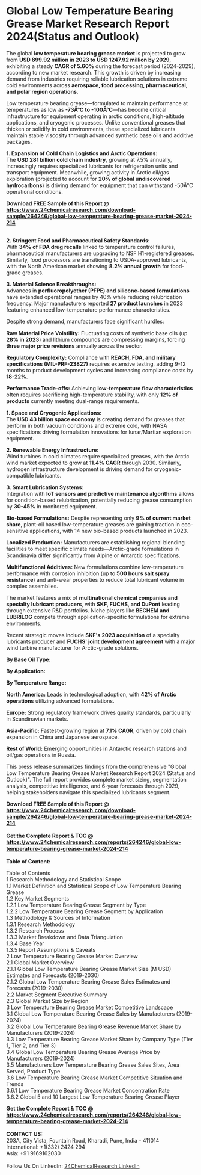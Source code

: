 <h1>Global Low Temperature Bearing Grease Market Research Report 2024(Status and Outlook)</h1><p>The global <strong>low temperature bearing grease market</strong> is projected to grow from <strong>USD 899.92 million in 2023 to USD 1247.92 million by 2029</strong>, exhibiting a steady <strong>CAGR of 5.60%</strong> during the forecast period (2024-2029), according to new market research. This growth is driven by increasing demand from industries requiring reliable lubrication solutions in extreme cold environments across <strong>aerospace, food processing, pharmaceutical, and polar region operations</strong>.</p><p>Low temperature bearing grease—formulated to maintain performance at temperatures as low as <strong>-73Â°C to -100Â°C</strong>—has become critical infrastructure for equipment operating in arctic conditions, high-altitude applications, and cryogenic processes. Unlike conventional greases that thicken or solidify in cold environments, these specialized lubricants maintain stable viscosity through advanced synthetic base oils and additive packages.</p><p><strong>1. Expansion of Cold Chain Logistics and Arctic Operations:</strong><br>
The <strong>USD 281 billion cold chain industry</strong>, growing at 7.5% annually, increasingly requires specialized lubricants for refrigeration units and transport equipment. Meanwhile, growing activity in Arctic oil/gas exploration (projected to account for <strong>20% of global undiscovered hydrocarbons</strong>) is driving demand for equipment that can withstand -50Â°C operational conditions.</p><div><b>Download FREE Sample of this Report @ 
            <a href="https://www.24chemicalresearch.com/download-sample/264246/global-low-temperature-bearing-grease-market-2024-214">
            https://www.24chemicalresearch.com/download-sample/264246/global-low-temperature-bearing-grease-market-2024-214</a></b></div><br><p><strong>2. Stringent Food and Pharmaceutical Safety Standards:</strong><br>
With <strong>34% of FDA drug recalls</strong> linked to temperature control failures, pharmaceutical manufacturers are upgrading to NSF H1-registered greases. Similarly, food processors are transitioning to USDA-approved lubricants, with the North American market showing <strong>8.2% annual growth</strong> for food-grade greases.</p><p><strong>3. Material Science Breakthroughs:</strong><br>
Advances in <strong>perfluoropolyether (PFPE) and silicone-based formulations</strong> have extended operational ranges by 40% while reducing relubrication frequency. Major manufacturers reported <strong>27 product launches</strong> in 2023 featuring enhanced low-temperature performance characteristics.</p><p>Despite strong demand, manufacturers face significant hurdles:</p><p><strong>Raw Material Price Volatility:</strong> Fluctuating costs of synthetic base oils (up <strong>28% in 2023</strong>) and lithium compounds are compressing margins, forcing <strong>three major price revisions</strong> annually across the sector.</p><p><strong>Regulatory Complexity:</strong> Compliance with <strong>REACH, FDA, and military specifications (MIL-PRF-23827)</strong> requires extensive testing, adding 9-12 months to product development cycles and increasing compliance costs by <strong>18-22%</strong>.</p><p><strong>Performance Trade-offs:</strong> Achieving <strong>low-temperature flow characteristics</strong> often requires sacrificing high-temperature stability, with only <strong>12% of products</strong> currently meeting dual-range requirements.</p><p><strong>1. Space and Cryogenic Applications:</strong><br>
The <strong>USD 43 billion space economy</strong> is creating demand for greases that perform in both vacuum conditions and extreme cold, with NASA specifications driving formulation innovations for lunar/Martian exploration equipment.</p><p><strong>2. Renewable Energy Infrastructure:</strong><br>
Wind turbines in cold climates require specialized greases, with the Arctic wind market expected to grow at <strong>11.4% CAGR</strong> through 2030. Similarly, hydrogen infrastructure development is driving demand for cryogenic-compatible lubricants.</p><p><strong>3. Smart Lubrication Systems:</strong><br>
Integration with <strong>IoT sensors and predictive maintenance algorithms</strong> allows for condition-based relubrication, potentially reducing grease consumption by <strong>30-45%</strong> in monitored equipment.</p><p><strong>Bio-based Formulations:</strong> Despite representing only <strong>9% of current market share</strong>, plant-oil based low-temperature greases are gaining traction in eco-sensitive applications, with 14 new bio-based products launched in 2023.</p><p><strong>Localized Production:</strong> Manufacturers are establishing regional blending facilities to meet specific climate needs—Arctic-grade formulations in Scandinavia differ significantly from Alpine or Antarctic specifications.</p><p><strong>Multifunctional Additives:</strong> New formulations combine low-temperature performance with corrosion inhibition (up to <strong>500 hours salt spray resistance</strong>) and anti-wear properties to reduce total lubricant volume in complex assemblies.</p><p>The market features a mix of <strong>multinational chemical companies and specialty lubricant producers</strong>, with <strong>SKF, FUCHS, and DuPont</strong> leading through extensive R&amp;D portfolios. Niche players like <strong>BECHEM and LUBRILOG</strong> compete through application-specific formulations for extreme environments.</p><p>Recent strategic moves include <strong>SKF's 2023 acquisition</strong> of a specialty lubricants producer and <strong>FUCHS' joint development agreement</strong> with a major wind turbine manufacturer for Arctic-grade solutions.</p><p><strong>By Base Oil Type:</strong></p><p><strong>By Application:</strong></p><p><strong>By Temperature Range:</strong></p><p><strong>North America:</strong> Leads in technological adoption, with <strong>42% of Arctic operations</strong> utilizing advanced formulations.</p><p><strong>Europe:</strong> Strong regulatory framework drives quality standards, particularly in Scandinavian markets.</p><p><strong>Asia-Pacific:</strong> Fastest-growing region at <strong>7.1% CAGR</strong>, driven by cold chain expansion in China and Japanese aerospace.</p><p><strong>Rest of World:</strong> Emerging opportunities in Antarctic research stations and oil/gas operations in Russia.</p><p>This press release summarizes findings from the comprehensive "Global Low Temperature Bearing Grease Market Research Report 2024 (Status and Outlook)". The full report provides complete market sizing, segmentation analysis, competitive intelligence, and 6-year forecasts through 2029, helping stakeholders navigate this specialized lubricants segment.</p><div><b>Download FREE Sample of this Report @ 
            <a href="https://www.24chemicalresearch.com/download-sample/264246/global-low-temperature-bearing-grease-market-2024-214">
            https://www.24chemicalresearch.com/download-sample/264246/global-low-temperature-bearing-grease-market-2024-214</a></b></div><br><div><b>Get the Complete Report & TOC @ 
            <a href="https://www.24chemicalresearch.com/reports/264246/global-low-temperature-bearing-grease-market-2024-214">
            https://www.24chemicalresearch.com/reports/264246/global-low-temperature-bearing-grease-market-2024-214</a></b></div><br>
            <b>Table of Content:</b><p>Table of Contents<br />
1 Research Methodology and Statistical Scope<br />
1.1 Market Definition and Statistical Scope of Low Temperature Bearing Grease<br />
1.2 Key Market Segments<br />
1.2.1 Low Temperature Bearing Grease Segment by Type<br />
1.2.2 Low Temperature Bearing Grease Segment by Application<br />
1.3 Methodology & Sources of Information<br />
1.3.1 Research Methodology<br />
1.3.2 Research Process<br />
1.3.3 Market Breakdown and Data Triangulation<br />
1.3.4 Base Year<br />
1.3.5 Report Assumptions & Caveats<br />
2 Low Temperature Bearing Grease Market Overview<br />
2.1 Global Market Overview<br />
2.1.1 Global Low Temperature Bearing Grease Market Size (M USD) Estimates and Forecasts (2019-2030)<br />
2.1.2 Global Low Temperature Bearing Grease Sales Estimates and Forecasts (2019-2030)<br />
2.2 Market Segment Executive Summary<br />
2.3 Global Market Size by Region<br />
3 Low Temperature Bearing Grease Market Competitive Landscape<br />
3.1 Global Low Temperature Bearing Grease Sales by Manufacturers (2019-2024)<br />
3.2 Global Low Temperature Bearing Grease Revenue Market Share by Manufacturers (2019-2024)<br />
3.3 Low Temperature Bearing Grease Market Share by Company Type (Tier 1, Tier 2, and Tier 3)<br />
3.4 Global Low Temperature Bearing Grease Average Price by Manufacturers (2019-2024)<br />
3.5 Manufacturers Low Temperature Bearing Grease Sales Sites, Area Served, Product Type<br />
3.6 Low Temperature Bearing Grease Market Competitive Situation and Trends<br />
3.6.1 Low Temperature Bearing Grease Market Concentration Rate<br />
3.6.2 Global 5 and 10 Largest Low Temperature Bearing Grease Player</p><div><b>Get the Complete Report & TOC @ 
            <a href="https://www.24chemicalresearch.com/reports/264246/global-low-temperature-bearing-grease-market-2024-214">
            https://www.24chemicalresearch.com/reports/264246/global-low-temperature-bearing-grease-market-2024-214</a></b></div><br><b>CONTACT US:</b><br>
            203A, City Vista, Fountain Road, Kharadi, Pune, India - 411014<br>
            International: +1(332) 2424 294<br>
            Asia: +91 9169162030 <br><br>
            Follow Us On LinkedIn: <a href="https://www.linkedin.com/company/24chemicalresearch/">24ChemicalResearch LinkedIn</a>